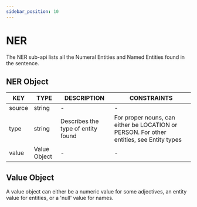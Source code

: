```yaml
---
sidebar_position: 10
---
```


# NER

The NER sub-api lists all the Numeral Entities and Named Entities found in the sentence.

## NER Object

| KEY    	| TYPE         	| DESCRIPTION                        	| CONSTRAINTS                                                                              	|
|--------	|--------------	|------------------------------------	|------------------------------------------------------------------------------------------	|
| source 	| string       	| -                                  	| -                                                                                        	|
| type   	| string       	| Describes the type of entity found 	| For proper nouns, can either be LOCATION or PERSON. For other entities, see Entity types 	|
| value  	| Value Object 	| -                                  	| -                                                                                        	|

## Value Object

A value object can either be a numeric value for some adjectives, an entity value for entities, or a 'null' value for names.